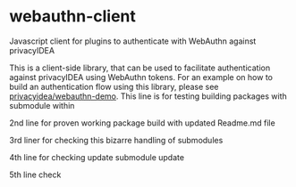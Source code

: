 # webauthn-client
Javascript client for plugins to authenticate with WebAuthn against privacyIDEA

This is a client-side library, that can be used to facilitate authentication
against privacyIDEA using WebAuthn tokens. For an example on how to build an
authentication flow using this library, please see
[privacyidea/webauthn-demo](https://github.com/privacyidea/webauthn-demo).
This line is for testing building packages with submodule within

2nd line for proven working package build with updated Readme.md file

3rd liner for checking this bizarre handling of submodules

4th line for checking update submodule update

5th line check
